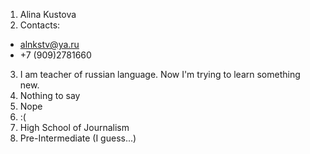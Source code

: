 1. Alina Kustova
2. Contacts:
* alnkstv@ya.ru
* +7 (909)2781660
3. I am teacher of russian language. Now I'm trying to learn something new.
4. Nothing to say
5. Nope
6. :(
7. High School of Journalism 
8. Pre-Intermediate (I guess...)

